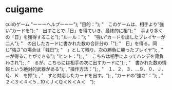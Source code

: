 # cuigame
cuiのゲーム
 "ーーーヘルプーーー");
"目的：");
 "　このゲームは、相手より”強い”カードを");
 "　出すことで「日」を得ていき、最終的に相");
 "　手より多くの「日」を獲得すること");
"ルール：");
 "　”強い”カードを出したプレイヤーが二人");
 "　の出したカードに書かれた数の合計分の「");
 "　日」を得る。同じ”強さ”の場合は「残日");
 "　」として残り、次の勝負に勝ったプレイヤ");
, "　ーが得ることができる");
 "ヒント：");
, "　こちらは相手によってハンデを背負わされ");
, "　るが、こちらには相手の次に出すカードに");
, "　書かれた数の情報という絶対的武器がある");
, "操作方法：");
, "　１、２，３、…９、０、Ｊ、Ｑ、Ｋ　を押");
, "　すと対応したカードを出す。");
, "カードの”強さ”：");
, "　２＜３＜４＜５…10＜Ｊ＜Ｑ＜Ｋ＜Ａ＜　");

